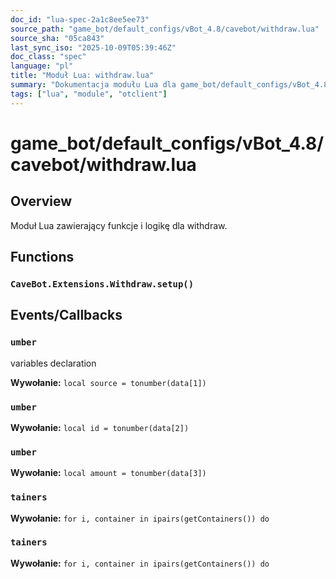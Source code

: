 ```yaml
---
doc_id: "lua-spec-2a1c8ee5ee73"
source_path: "game_bot/default_configs/vBot_4.8/cavebot/withdraw.lua"
source_sha: "05ca843"
last_sync_iso: "2025-10-09T05:39:46Z"
doc_class: "spec"
language: "pl"
title: "Moduł Lua: withdraw.lua"
summary: "Dokumentacja modułu Lua dla game_bot/default_configs/vBot_4.8/cavebot/withdraw.lua"
tags: ["lua", "module", "otclient"]
---
```


# game_bot/default_configs/vBot_4.8/cavebot/withdraw.lua

## Overview

Moduł Lua zawierający funkcje i logikę dla withdraw.

## Functions

### `CaveBot.Extensions.Withdraw.setup()`

## Events/Callbacks

### `umber`

variables declaration

**Wywołanie:** `local source = tonumber(data[1])`

### `umber`

**Wywołanie:** `local id = tonumber(data[2])`

### `umber`

**Wywołanie:** `local amount = tonumber(data[3])`

### `tainers`

**Wywołanie:** `for i, container in ipairs(getContainers()) do`

### `tainers`

**Wywołanie:** `for i, container in ipairs(getContainers()) do`
